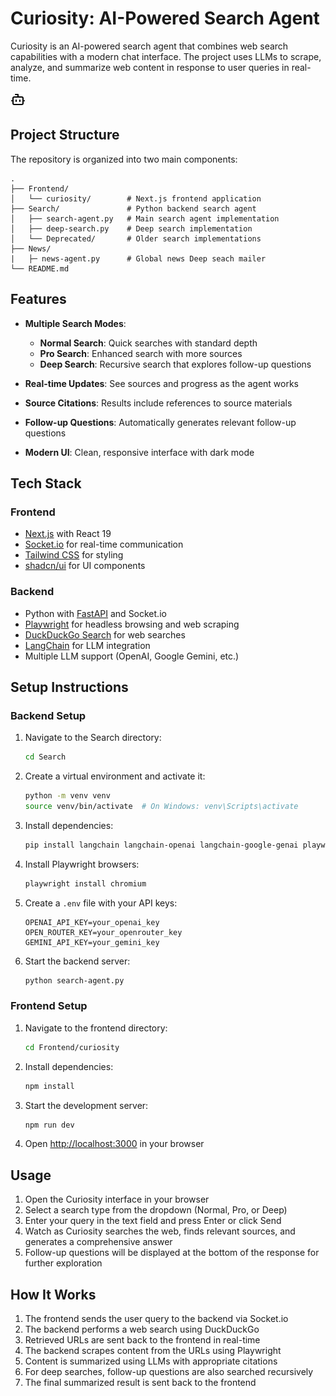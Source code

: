 # Curiosity: AI-Powered Search Agent

Curiosity is an AI-powered search agent that combines web search capabilities with a modern chat interface. The project uses LLMs to scrape, analyze, and summarize web content in response to user queries in real-time.

![Curiosity Bot](Frontend/curiosity/public/assets/bot.png)

## Project Structure

The repository is organized into two main components:

```
.
├── Frontend/
│   └── curiosity/        # Next.js frontend application
├── Search/               # Python backend search agent
│   ├── search-agent.py   # Main search agent implementation
│   ├── deep-search.py    # Deep search implementation
│   └── Deprecated/       # Older search implementations
├── News/
|   ├─ news-agent.py      # Global news Deep seach mailer
└── README.md
```

## Features

- **Multiple Search Modes**:

  - **Normal Search**: Quick searches with standard depth
  - **Pro Search**: Enhanced search with more sources
  - **Deep Search**: Recursive search that explores follow-up questions

- **Real-time Updates**: See sources and progress as the agent works
- **Source Citations**: Results include references to source materials
- **Follow-up Questions**: Automatically generates relevant follow-up questions
- **Modern UI**: Clean, responsive interface with dark mode

## Tech Stack

### Frontend

- [Next.js](https://nextjs.org/) with React 19
- [Socket.io](https://socket.io/) for real-time communication
- [Tailwind CSS](https://tailwindcss.com/) for styling
- [shadcn/ui](https://ui.shadcn.com/) for UI components

### Backend

- Python with [FastAPI](https://fastapi.tiangolo.com/) and Socket.io
- [Playwright](https://playwright.dev/) for headless browsing and web scraping
- [DuckDuckGo Search](https://github.com/deedy5/duckduckgo_search) for web searches
- [LangChain](https://langchain.readthedocs.io/) for LLM integration
- Multiple LLM support (OpenAI, Google Gemini, etc.)

## Setup Instructions

### Backend Setup

1. Navigate to the Search directory:

   ```bash
   cd Search
   ```

2. Create a virtual environment and activate it:

   ```bash
   python -m venv venv
   source venv/bin/activate  # On Windows: venv\Scripts\activate
   ```

3. Install dependencies:

   ```bash
   pip install langchain langchain-openai langchain-google-genai playwright python-socketio python-dotenv duckduckgo-search fastapi uvicorn pydantic
   ```

4. Install Playwright browsers:

   ```bash
   playwright install chromium
   ```

5. Create a `.env` file with your API keys:

   ```
   OPENAI_API_KEY=your_openai_key
   OPEN_ROUTER_KEY=your_openrouter_key
   GEMINI_API_KEY=your_gemini_key
   ```

6. Start the backend server:
   ```bash
   python search-agent.py
   ```

### Frontend Setup

1. Navigate to the frontend directory:

   ```bash
   cd Frontend/curiosity
   ```

2. Install dependencies:

   ```bash
   npm install
   ```

3. Start the development server:

   ```bash
   npm run dev
   ```

4. Open [http://localhost:3000](http://localhost:3000) in your browser

## Usage

1. Open the Curiosity interface in your browser
2. Select a search type from the dropdown (Normal, Pro, or Deep)
3. Enter your query in the text field and press Enter or click Send
4. Watch as Curiosity searches the web, finds relevant sources, and generates a comprehensive answer
5. Follow-up questions will be displayed at the bottom of the response for further exploration

## How It Works

1. The frontend sends the user query to the backend via Socket.io
2. The backend performs a web search using DuckDuckGo
3. Retrieved URLs are sent back to the frontend in real-time
4. The backend scrapes content from the URLs using Playwright
5. Content is summarized using LLMs with appropriate citations
6. For deep searches, follow-up questions are also searched recursively
7. The final summarized result is sent back to the frontend
